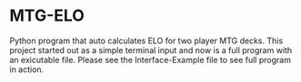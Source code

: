 # MTG-ELO
Python program that auto calculates ELO for two player MTG decks. This project started out as a simple terminal input and now is a full program with an exicutable file. Please see the Interface-Example file to see full program in action.
